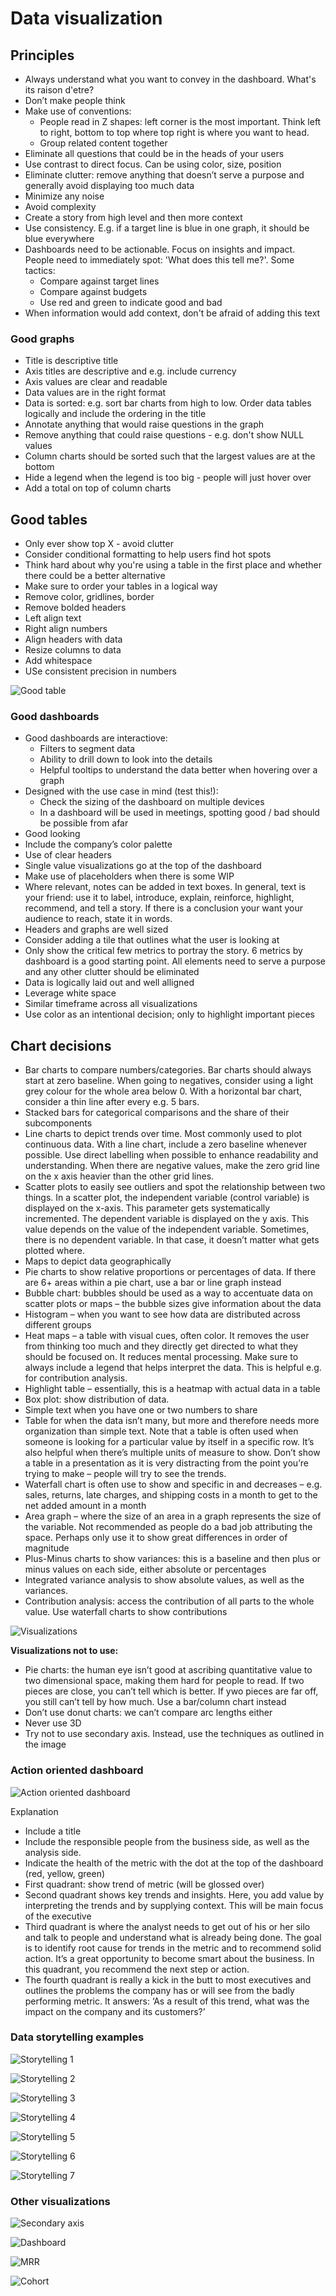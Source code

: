 # Data visualization 
## Principles
- Always understand what you want to convey in the dashboard. What's its raison d'etre? 
- Don’t make people think 
- Make use of conventions: 
    - People read in Z shapes: left corner is the most important. Think left to right, bottom to top where top right is where you want to head. 
    - Group related content together 
- Eliminate all questions that could be in the heads of your users 
- Use contrast to direct focus. Can be using color, size, position 
- Eliminate clutter: remove anything that doesn’t serve a purpose and generally avoid displaying too much data 
- Minimize any noise 
- Avoid complexity
- Create a story from high level and then more context
- Use consistency. E.g. if a target line is blue in one graph, it should be blue everywhere
- Dashboards need to be actionable. Focus on insights and impact. People need to immediately spot: 'What does this tell me?'. Some tactics: 
    - Compare against target lines 
    - Compare against budgets 
    - Use red and green to indicate good and bad
- When information would add context, don't be afraid of adding this text

### Good graphs
- Title is descriptive title
- Axis titles are descriptive and e.g. include currency 
- Axis values are clear and readable 
- Data values are in the right format
- Data is sorted: e.g. sort bar charts from high to low. Order data tables logically and include the ordering in the title 
- Annotate anything that would raise questions in the graph
- Remove anything that could raise questions - e.g. don't show NULL values 
- Column charts should be sorted such that the largest values are at the bottom
- Hide a legend when the legend is too big - people will just hover over 
- Add a total on top of column charts 

## Good tables
- Only ever show top X - avoid clutter
- Consider conditional formatting to help users find hot spots 
- Think hard about why you're using a table in the first place and whether there could be a better alternative 
- Make sure to order your tables in a logical way 
- Remove color, gridlines, border
- Remove bolded headers 
- Left align text
- Right align numbers
- Align headers with data 
- Resize columns to data 
- Add whitespace
- USe consistent precision in numbers
  
![Good table](https://user-images.githubusercontent.com/28791247/93847904-30af8e80-fca0-11ea-98de-ea051fe5904d.png)


### Good dashboards
- Good dashboards are interactiove: 
    - Filters to segment data
    - Ability to drill down to look into the details
    - Helpful tooltips to understand the data better when hovering over a graph  
- Designed with the use case in mind (test this!): 
    - Check the sizing of the dashboard on multiple devices
    - In a dashboard will be used in meetings, spotting good / bad should be possible from afar
- Good looking
- Include the company’s color palette 
- Use of clear headers
- Single value visualizations go at the top of the dashboard
- Make use of placeholders when there is some WIP
- Where relevant, notes can be added in text boxes. In general, text is your friend: use it to label, introduce, explain, reinforce, highlight, recommend, and tell a story. If there is a conclusion your want your audience to reach, state it in words. 
- Headers and graphs are well sized
- Consider adding a tile that outlines what the user is looking at 
- Only show the critical few metrics to portray the story. 6 metrics by dashboard is a good starting point. All elements need to serve a purpose and any other clutter should be eliminated   
- Data is logically laid out and well alligned 
- Leverage white space
- Similar timeframe across all visualizations 
- Use color as an intentional decision; only to highlight important pieces

## Chart decisions
- Bar charts to compare numbers/categories. Bar charts should always start at zero baseline. When going to negatives, consider using a light grey colour for the whole area below 0. With a horizontal bar chart, consider a thin line after every e.g. 5 bars. 
- Stacked bars for categorical comparisons and the share of their subcomponents 
- Line charts to depict trends over time. Most commonly used to plot continuous data. With a line chart, include a zero baseline whenever possible. Use direct labelling when possible to enhance readability and understanding. When there are negative values, make the zero grid line on the x axis heavier than the other grid lines. 
- Scatter plots to easily see outliers and spot the relationship between two things. In a scatter plot, the independent variable (control variable) is displayed on the x-axis. This parameter gets systematically incremented. The dependent variable is displayed on the y axis. This value depends on the value of the independent variable. Sometimes, there is no dependent variable. In that case, it doesn’t matter what gets plotted where. 
- Maps to depict data geographically
- Pie charts to show relative proportions or percentages of data. If there are 6+ areas within a pie chart, use a bar or line graph instead
- Bubble chart: bubbles should be used as a way to accentuate data on scatter plots or maps – the bubble sizes give information about the data
- Histogram – when you want to see how data are distributed across different groups
- Heat maps – a table with visual cues, often color. It removes the user from thinking too much and they directly get directed to what they should be focused on. It reduces mental processing. Make sure to always include a legend that helps interpret the data. This is helpful e.g. for contribution analysis. 
- Highlight table – essentially, this is a heatmap with actual data in a table
- Box plot: show distribution of data.
- Simple text when you have one or two numbers to share 
- Table for when the data isn’t many, but more and therefore needs more organization than simple text. Note that a table is often used when someone is looking for a particular value by itself in a specific row. It’s also helpful when there’s multiple units of measure to show. Don’t show a table in a presentation as it is very distracting from the point you’re trying to make – people will try to see the trends. 
- Waterfall chart is often use to show and specific in and decreases – e.g. sales, returns, late charges, and shipping costs in a month to get to the net added amount in a month 
- Area graph – where the size of an area in a graph represents the size of the variable. Not recommended as people do a bad job attributing the space. Perhaps only use it to show great differences in order of magnitude 
- Plus-Minus charts to show variances: this is a baseline and then plus or minus values on each side, either absolute or percentages 
- Integrated variance analysis to show absolute values, as well as the variances. 
- Contribution analysis: access the contribution of all parts to the whole value. Use waterfall charts to show contributions 

![Visualizations](https://user-images.githubusercontent.com/28791247/93848010-73716680-fca0-11ea-8a21-92081453c6ce.png)

**Visualizations not to use:**
- Pie charts: the human eye isn’t good at ascribing quantitative value to two dimensional space, making them hard for people to read. If two pieces are close, you can’t tell which is better. If ywo pieces are far off, you still can’t tell by how much. Use a bar/column chart instead
- Don’t use donut charts: we can’t compare arc lengths either
- Never use 3D 
- Try not to use secondary axis. Instead, use the techniques as outlined in the image 



### Action oriented dashboard
![Action oriented dashboard](https://user-images.githubusercontent.com/28791247/93705326-34aea580-fb14-11ea-9427-403731477a56.png)

Explanation
- Include a title
- Include the responsible people from the business side, as well as the analysis side. 
- Indicate the health of the metric with the dot at the top of the dashboard (red, yellow, green) 
- First quadrant: show trend of metric (will be glossed over)
- Second quadrant shows key trends and insights. Here, you add value by interpreting the trends and by supplying context. This will be main focus of the executive 
- Third quadrant is where the analyst needs to get out of his or her silo and talk to people and understand what is already being done. The goal is to identify root cause for trends in the metric and to recommend solid action. It’s a great opportunity to become smart about the business. In this quadrant, you recommend the next step or action. 
- The fourth quadrant is really a kick in the butt to most executives and outlines the problems the company has or will see from the badly performing metric. It answers: ‘As a result of this trend, what was the impact on the company and its customers?’

### Data storytelling examples 
![Storytelling 1](https://user-images.githubusercontent.com/28791247/93705518-0cc04180-fb16-11ea-8208-25a4df80e92e.png)


![Storytelling 2](https://user-images.githubusercontent.com/28791247/93705521-16e24000-fb16-11ea-91db-7c74075f49d7.png)

![Storytelling 3](https://user-images.githubusercontent.com/28791247/93705528-219cd500-fb16-11ea-94a1-4ca679990654.png)

![Storytelling 4](https://user-images.githubusercontent.com/28791247/93705535-2b263d00-fb16-11ea-9f20-ad08400205bf.png)

![Storytelling 5](https://user-images.githubusercontent.com/28791247/93705539-35e0d200-fb16-11ea-9c7f-59198f3eb5e7.png)

![Storytelling 6](https://user-images.githubusercontent.com/28791247/93705543-4002d080-fb16-11ea-9543-237345952aae.png)

![Storytelling 7](https://user-images.githubusercontent.com/28791247/93705553-498c3880-fb16-11ea-8aed-c19bb6f8b8ab.png)

### Other visualizations 
![Secondary axis](https://user-images.githubusercontent.com/28791247/93705681-172f0b00-fb17-11ea-8d4e-0308812a840e.png)

![Dashboard](https://user-images.githubusercontent.com/28791247/93705716-58bfb600-fb17-11ea-9930-949ba3a0639c.png)

![MRR](https://user-images.githubusercontent.com/28791247/93705738-80af1980-fb17-11ea-9c4c-e2b5d0c17f04.png)

![Cohort](https://user-images.githubusercontent.com/28791247/93705748-93c1e980-fb17-11ea-9caf-49cf8b2162cd.png)